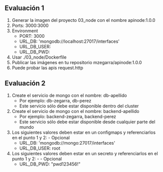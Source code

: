## Evaluación 1
1. Generar la imagen del proyecto 03_node con el nombre apinode:1.0.0
1. Ports: 3000:3000
1. Environment
    * PORT: 3000
    * URL_DB: 'mongodb://localhost:27017/interfaces'
    * URL_DB_USER:
    * URL_DB_PWD:
1. Usar ./03_node/Dockerfile
1. Publicar las imágenes en tu repositorio mzegarra/apinode:1.0.0
1. Puede probar las apis request.http

## Evaluación 2

1. Create el servicio de mongo con el nombre: db-apellido
    * Por ejemplo: db-zegarra, db-perez
    * Este servicio sólo debe estar disponible dentro del cluster
1. Create el servicio de mongo con el nombre: backend-apellido
    * Por ejemplo: backend-zegarra, backend-perez
    * Este servicio sólo debe estar disponible desde cualquier parte del mundo
1. Los siguientes valores deben estar en un configmaps y referenciarlos en el punto 1 y 2:  - Opcional
    * URL_DB: 'mongodb://mongo:27017/interfaces'
    * URL_DB_USER: root
1. Los siguientes valores deben estar en un secreto  y referenciarlos en el punto 1 y 2: - - Opcional
    * URL_DB_PWD: "pwd123456!"